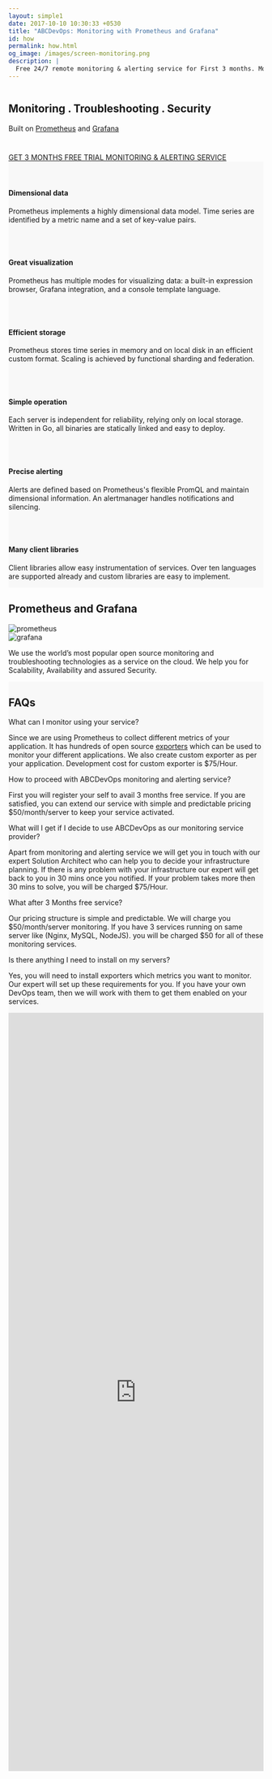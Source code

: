 ```yaml
---
layout: simple1 
date: 2017-10-10 10:30:33 +0530
title: "ABCDevOps: Monitoring with Prometheus and Grafana"
id: how
permalink: how.html
og_image: /images/screen-monitoring.png
description: |
  Free 24/7 remote monitoring & alerting service for First 3 months. Monitor web services, micro services, containers, databases by using industry de-facto tools like Prometheus and Grafana.
---
```

<div class="monitoring-banner">
   <div class="ui grid container center aligned">
      <div class="banner-txt sixteen wide mobile sixteen wide computer column">
         <div class="text-banner">
            <h2>Monitoring <b>.</b> <span>Troubleshooting</span> <b>.</b> Security</h2>
            <span>Built on <a href="https://prometheus.io" target="_blank">Prometheus</a> and <a href="https://grafana.com" target="_blank">Grafana</a></span>
            <div class="wrap-div" style="margin-top:40px;">
                <a href="#how-form" class="button">GET 3 MONTHS FREE TRIAL MONITORING & ALERTING SERVICE</a>
            </div>
             <!-- <div class="wrap-div" style="margin-top:10px;">
                <a href="#faqs" class="button">Faqs</a>
            </div> -->
         </div>
      </div>
   </div>
</div>
<div class="features-monitoring" style="background-color:#f8f8f8">
     <div class="ui container inner-content-page">
        <div class="ui grid">
            <div class="three column row  stackable">
                <div class="column ssec">
                   <i class="fa fa-flask"></i>
                    <br><br>
                    <h4> Dimensional data</h4>
                    <p>Prometheus implements a highly dimensional data model. Time series are identified by a metric name and a set of key-value pairs.</p>
                </div>
                <div class="column ssec">
                   <i class="fa fa-line-chart"></i>
                    <br><br>
                    <h4> Great visualization</h4>
                    <p>Prometheus has multiple modes for visualizing data: a built-in expression browser, Grafana integration, and a console template language.</p>
                </div>
                <div class="column ssec">
                   <i class="fa fa-database"></i>
                    <br><br>
                    <h4>  Efficient storage</h4>
                    <p>Prometheus stores time series in memory and on local disk in an efficient custom format. Scaling is achieved by functional sharding and federation.</p>
                </div>
            </div>
            <div class="three column row  stackable">
                <div class="column ssec">
                   <i class="fa fa-cog"></i>
                    <br><br>
                    <h4>  Simple operation</h4>
                    <p>Each server is independent for reliability, relying only on local storage. Written in Go, all binaries are statically linked and easy to deploy.</p>
                </div>
                <div class="column ssec">
                   <i class="fa fa-warning"></i>
                    <br><br>
                    <h4> Precise alerting</h4>
                    <p>Alerts are defined based on Prometheus's flexible PromQL and maintain dimensional information. An alertmanager handles notifications and silencing.</p>
                </div>
                <div class="column ssec">
                   <i class="fa fa-code"></i>
                    <br><br>
                    <h4>Many client libraries</h4>
                    <p>Client libraries allow easy instrumentation of services. Over ten languages are supported already and custom libraries are easy to implement.</p>
                </div>
            </div>
        </div>
    </div>  
</div> 

<div class="prom-graf-sec bg-white">
   <div class="ui container inner-content-page">
    <div class="ui grid middle center aligned">
        <div class="sixteen wide computer sixteen wide mobile sixteen wide tablet column">
                <div class="wrap-div">
                    <h2>Prometheus and Grafana</h2>
                </div>
        </div>
        <div class="eight wide computer sixteen wide mobile column eight wide tablet ">
            <img src="/images/prometheus11.jpg" class="prometheus" alt="prometheus">
        </div>
        <div class="eight wide computer sixteen wide mobile column eight wide tablet">
            <img src="/images/grafana12.jpg" class="grafana" alt="grafana">
        </div>
        <div class="fourteen wide computer sixteen wide mobile column eight wide tablet center aligned">
          <p>We use the world’s most popular open source monitoring and troubleshooting technologies as a service on the cloud. We help you for Scalability, Availability and assured Security.</p>
        </div>  
    </div>
   </div>
</div>

<div class="prom-graf-sec" style="background-color:#f8f8f8">
   <div class="ui container inner-content-page">
    <div class="ui grid middle center aligned">
        <div class="sixteen wide computer sixteen wide mobile sixteen wide tablet column">
                <div class="wrap-div">
                    <h2>FAQs</h2>
                </div>
        </div>
        <div class="sixteen wide computer sixteen wide mobile column eight wide tablet left aligned">
            <div class="ui accordion styled fluid">
                <div class="title active">
                    <i class="dropdown icon"></i>
                What can I monitor using your service?
                </div>
                <div class="content active">
                    <p class="transition visible" style="display: block !important;">Since we are using Prometheus to collect different metrics of your application. It has hundreds of open source <a href="https://prometheus.io/docs/instrumenting/exporters" target="_blank">exporters</a> which can be used to monitor your different applications. We also create custom exporter as per your application. Development cost for custom exporter is $75/Hour.</p>
                </div>
                 <div class="title">
                    <i class="dropdown icon"></i>
                How to proceed with ABCDevOps monitoring and alerting service?
                </div>
                <div class="content">
                    <p class="transition visible" style="display: block !important;">First you will register your self to avail 3 months free service. If you are satisfied, you can extend our service with simple and predictable pricing $50/month/server to keep your service activated.</p>
                </div>
                 <div class="title">
                    <i class="dropdown icon"></i>
                What will I get if I decide to use ABCDevOps as our monitoring service provider?
                </div>
                <div class="content">
                    <p class="transition visible" style="display: block !important;">Apart from monitoring and alerting service we will get you in touch with our expert Solution Architect who can help you to decide your infrastructure planning. If there is any problem with your infrastructure our expert will get back to you in 30 mins once you notified. If your problem takes more then 30 mins to solve, you will be charged $75/Hour.</p>
                </div>
                 <div class="title">
                    <i class="dropdown icon"></i>
                What after 3 Months free service?
                </div>
                <div class="content">
                    <p class="transition visible" style="display: block !important;">Our pricing structure is simple and predictable. We will charge you $50/month/server monitoring. If you have 3 services running on same server like (Nginx, MySQL, NodeJS). you will be charged $50 for all of these monitoring services.</p>
                </div>
                 <div class="title">
                    <i class="dropdown icon"></i>
                Is there anything I need to install on my servers?
                </div>
                <div class="content">
                    <p class="transition visible" style="display: block !important;">Yes, you will need to install exporters which metrics you want to monitor. Our expert will set up these requirements for you. If you have your own DevOps team, then we will work with them to get them enabled on your services.</p>
                </div>
            </div>
        </div>
    </div>
   </div>
</div>

<!-- <div class="prom-graf-sec modern-sec" style="background-color:#e77b19">
   <div class="ui container ">
    <div class="ui grid middle aligned">
        <div class="six wide computer sixteen wide mobile sixteen wide tablet column">
                <div class="wrap-div text-white">
                    <h3>Modern</h3>
                    <p>Works with your technology stack with out-of-the-box integrations with cloud, containers, incident management platforms, and more. ABCDevOps offers easy setup and built-in integrations with any data source using Prometheus and Grafana.</p>
                </div>
        </div>
        <div class="ten wide computer sixteen wide mobile column eight wide tablet ">
            <div class="section_box home_box">
               <div class="img-left hero-bkg-animated"><div class="sliding-background"></div></div>
            </div>
        </div>
    </div>
   </div>
</div> -->
<div class="formsec"  id="how-form">
    <div class="ui centered grid ">
        <div class="ten wide computer sixteen wide mobile column">
            <iframe src="https://docs.google.com/forms/d/e/1FAIpQLSe3f4Eq1LcJQarQ1snsSLna900VQY4t1lPD1KOd5BW6zQRKjQ/viewform?embedded=true"  height="1495" frameborder="0" marginheight="0" marginwidth="0" style="width:100%;">Loading...</iframe>
        </div>
    </div>
</div>  
